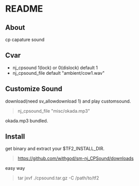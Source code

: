 # README

## About

cp capature sound

## Cvar

- nj_cpsound 1(lock) or 0(dislock) default 1
- nj_cpsound_file default "ambient/cow1.wav"

## Customize Sound

download(need sv_allowdownload 1) and play customsound.

> nj_cpsound_file "misc/okada.mp3"

okada.mp3 bundled.

## Install

get binary and extract your $TF2_INSTALL_DIR.

>https://github.com/withgod/sm-nj_CPSound/downloads

easy way

>tar jxvf ./cpsound.tar.gz -C /path/to/tf2

